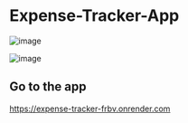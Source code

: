 # Expense-Tracker-App


![image](https://github.com/enoch2-hub/Expense_tracker/assets/151722245/c21ddf81-f611-4c58-bc34-d1723e43ff2f)

![image](https://github.com/enoch2-hub/Expense_tracker/assets/151722245/427d1b67-dbf7-4df9-bd6b-20396a41219b)



## Go to the app
https://expense-tracker-frbv.onrender.com
